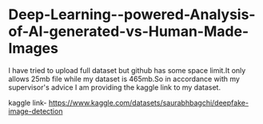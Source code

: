 # Deep-Learning--powered-Analysis-of-AI-generated-vs-Human-Made-Images
I have tried to upload full dataset but github has some space limit.It only allows 25mb file while my dataset is 465mb.So in accordance  with my supervisor's advice I am providing the kaggle link to my dataset.

kaggle link- https://www.kaggle.com/datasets/saurabhbagchi/deepfake-image-detection
